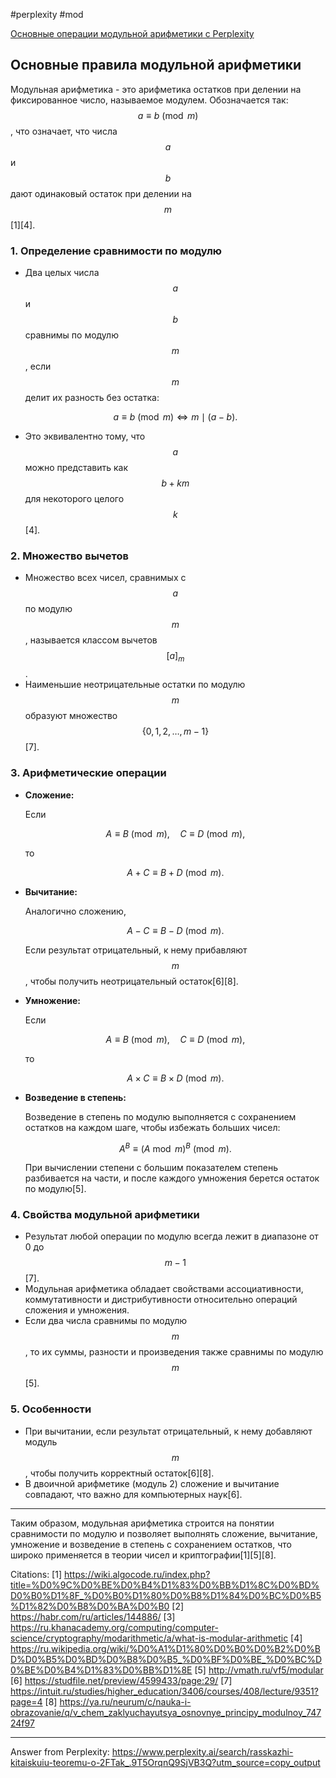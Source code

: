#perplexity #mod 

[Основные операции модульной арифметики с Perplexity](obsidian://open?vault=Obsidian%20Vault&file=Base%2FMATH%2F%D0%9E%D1%81%D0%BD%D0%BE%D0%B2%D0%BD%D1%8B%D0%B5%20%D0%BE%D0%BF%D0%B5%D1%80%D0%B0%D1%86%D0%B8%D0%B8%20%D0%BC%D0%BE%D0%B4%D1%83%D0%BB%D1%8C%D0%BD%D0%BE%D0%B9%20%D0%B0%D1%80%D0%B8%D1%84%D0%BC%D0%B5%D1%82%D0%B8%D0%BA%D0%B8)
## Основные правила модульной арифметики

Модульная арифметика - это арифметика остатков при делении на фиксированное число, называемое модулем. Обозначается так: $$a \equiv b \pmod{m}$$, что означает, что числа $$a$$ и $$b$$ дают одинаковый остаток при делении на $$m$$[1][4].

### 1. Определение сравнимости по модулю

- Два целых числа $$a$$ и $$b$$ сравнимы по модулю $$m$$, если $$m$$ делит их разность без остатка:
  
  $$
  a \equiv b \pmod{m} \iff m \mid (a - b).
  $$

- Это эквивалентно тому, что $$a$$ можно представить как $$b + km$$ для некоторого целого $$k$$[4].

### 2. Множество вычетов

- Множество всех чисел, сравнимых с $$a$$ по модулю $$m$$, называется классом вычетов $$[a]_m$$.
- Наименьшие неотрицательные остатки по модулю $$m$$ образуют множество $$\{0, 1, 2, \dots, m-1\}$$[7].

### 3. Арифметические операции

- **Сложение:**

  Если

  $$
  A \equiv B \pmod{m}, \quad C \equiv D \pmod{m},
  $$

  то

  $$
  A + C \equiv B + D \pmod{m}.
  $$

- **Вычитание:**

  Аналогично сложению,

  $$
  A - C \equiv B - D \pmod{m}.
  $$

  Если результат отрицательный, к нему прибавляют $$m$$, чтобы получить неотрицательный остаток[6][8].

- **Умножение:**

  Если

  $$
  A \equiv B \pmod{m}, \quad C \equiv D \pmod{m},
  $$

  то

  $$
  A \times C \equiv B \times D \pmod{m}.
  $$

- **Возведение в степень:**

  Возведение в степень по модулю выполняется с сохранением остатков на каждом шаге, чтобы избежать больших чисел:

  $$
  A^B \equiv (A \bmod m)^B \pmod{m}.
  $$

  При вычислении степени с большим показателем степень разбивается на части, и после каждого умножения берется остаток по модулю[5].

### 4. Свойства модульной арифметики

- Результат любой операции по модулю всегда лежит в диапазоне от 0 до $$m-1$$[7].
- Модульная арифметика обладает свойствами ассоциативности, коммутативности и дистрибутивности относительно операций сложения и умножения.
- Если два числа сравнимы по модулю $$m$$, то их суммы, разности и произведения также сравнимы по модулю $$m$$[5].

### 5. Особенности

- При вычитании, если результат отрицательный, к нему добавляют модуль $$m$$, чтобы получить корректный остаток[6][8].
- В двоичной арифметике (модуль 2) сложение и вычитание совпадают, что важно для компьютерных наук[6].

---

Таким образом, модульная арифметика строится на понятии сравнимости по модулю и позволяет выполнять сложение, вычитание, умножение и возведение в степень с сохранением остатков, что широко применяется в теории чисел и криптографии[1][5][8].

Citations:
[1] https://wiki.algocode.ru/index.php?title=%D0%9C%D0%BE%D0%B4%D1%83%D0%BB%D1%8C%D0%BD%D0%B0%D1%8F_%D0%B0%D1%80%D0%B8%D1%84%D0%BC%D0%B5%D1%82%D0%B8%D0%BA%D0%B0
[2] https://habr.com/ru/articles/144886/
[3] https://ru.khanacademy.org/computing/computer-science/cryptography/modarithmetic/a/what-is-modular-arithmetic
[4] https://ru.wikipedia.org/wiki/%D0%A1%D1%80%D0%B0%D0%B2%D0%BD%D0%B5%D0%BD%D0%B8%D0%B5_%D0%BF%D0%BE_%D0%BC%D0%BE%D0%B4%D1%83%D0%BB%D1%8E
[5] http://vmath.ru/vf5/modular
[6] https://studfile.net/preview/4599433/page:29/
[7] https://intuit.ru/studies/higher_education/3406/courses/408/lecture/9351?page=4
[8] https://ya.ru/neurum/c/nauka-i-obrazovanie/q/v_chem_zaklyuchayutsya_osnovnye_principy_modulnoy_74724f97

---
Answer from Perplexity: https://www.perplexity.ai/search/rasskazhi-kitaiskuiu-teoremu-o-2FTak_.9T5OrqnQ9SjVB3Q?utm_source=copy_output

